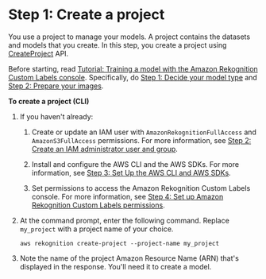 # Step 1: Create a project<a name="tutorial-step-create-project-cli"></a>

You use a project to manage your models\. A project contains the datasets and models that you create\. In this step, you create a project using [CreateProject](https://docs.aws.amazon.com/rekognition/latest/dg/API_CreateProject) API\.

Before starting, read [Tutorial: Training a model with the Amazon Rekognition Custom Labels console](training-model-console.md)\. Specifically, do [Step 1: Decide your model type](ud-model-type.md) and [Step 2: Prepare your images](tutorial-step-prepare-images.md)\. 

**To create a project \(CLI\)**

1. If you haven't already:

   1. Create or update an IAM user with `AmazonRekognitionFullAccess` and `AmazonS3FullAccess` permissions\. For more information, see [Step 2: Create an IAM administrator user and group](su-account-user.md)\.

   1. Install and configure the AWS CLI and the AWS SDKs\. For more information, see [Step 3: Set Up the AWS CLI and AWS SDKs](su-awscli-sdk.md)\.

   1. Set permissions to access the Amazon Rekognition Custom Labels console\. For more information, see [Step 4: Set up Amazon Rekognition Custom Labels permissions](su-console-policy.md)\.

1. At the command prompt, enter the following command\. Replace `my_project` with a project name of your choice\.

   ```
   aws rekognition create-project --project-name my_project
   ```

1. Note the name of the project Amazon Resource Name \(ARN\) that's displayed in the response\. You'll need it to create a model\. 